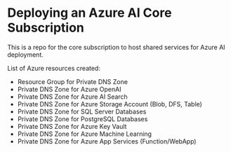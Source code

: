 # Deploying an Azure AI Core Subscription

This is a repo for the core subscription to host shared services for Azure AI deployment.

List of Azure resources created:

- Resource Group for Private DNS Zone
- Private DNS Zone for Azure OpenAI
- Private DNS Zone for Azure AI Search
- Private DNS Zone for Azure Storage Account (Blob, DFS, Table)
- Private DNS Zone for SQL Server Databases
- Private DNS Zone for PostgreSQL Databases
- Private DNS Zone for Azure Key Vault
- Private DNS Zone for Azure Machine Learning
- Private DNS Zone for Azure App Services (Function/WebApp)

